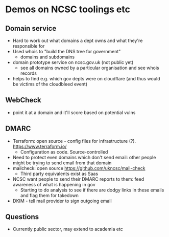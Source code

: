 # Demos on NCSC toolings etc

## Domain service

- Hard to work out what domains a dept owns and what they're responsible for
- Used whois to "build the DNS tree for government"
  - domains and subdomains
- domain prototype service on ncsc.gov.uk (not public yet)
  - see all domains owned by a particular organisation and see whois records
- helps to find e.g. which gov depts were on cloudflare (and thus would be
  victims of the cloudbleed event)

## WebCheck

- point it at a domain and it'll score based on potential vulns

## DMARC

- Terraform: open source - config files for infrastructure (?).
  https://www.terraform.io/
  - Configuration as code. Source-controlled
- Need to protect even domains which don't send email: other people might be
  trying to send email from that domain
- mailcheck: open source https://github.com/ukncsc/mail-check
  - Third party equivalents exist as Saas
- NCSC want people to send their DMARC reports to them: feed awareness of
  what is happening in gov
  - Starting to do analysis to see if there are dodgy links in these emails
    and flag them for takedown
- DKIM - tell mail provider to sign outgoing email

## Questions

- Currently public sector, may extend to academia etc


